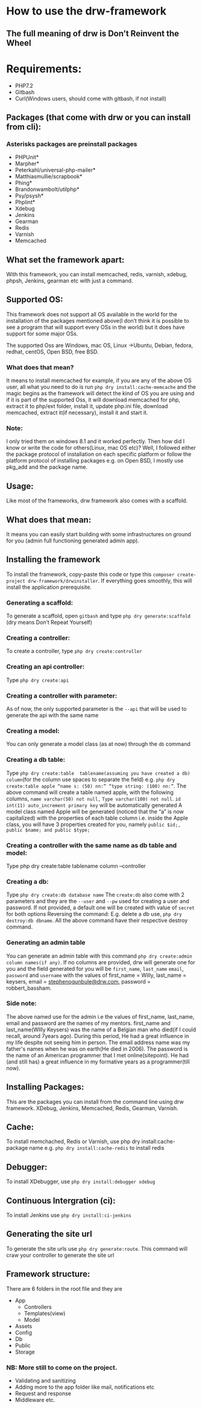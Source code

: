 # How to use the drw-framework
## The full meaning of drw is Don’t Reinvent the Wheel
# Requirements:
*	PHP7.2
*	Gitbash
*	Curl(Windows users, should come with gitbash, if not install)

## Packages (that come with drw or you can install from cli):
### Asterisks packages are preinstall packages 
*	PHPUnit*
*	Marpher*
*	Peterkahl/universal-php-mailer*
*	Matthiasmullie/scrapbook*
*	Phing*
*	Brandonwambolt/utilphp*
*	Psy/psysh*
*	Phplint*
*	Xdebug
*	Jenkins
*	Gearman
*	Redis
*	Varnish
*	Memcached

## What set the framework apart:
With this framework, you can install memcached, redis, varnish, xdebug, phpsh, Jenkins, gearman etc with just a command.
## Supported OS:
This framework does not support all OS available in the world for the installation of the packages mentioned above(I don’t think it is possible to see a program that will support every OSs in the world) but it does have support for some major OSs.

The supported Oss are Windows, mac OS, Linux ->Ubuntu, Debian, fedora, redhat, centOS, Open BSD, free BSD.
### What does that mean?
It means  to install memcached  for example, if you are any of the above OS user, all what you need to do is run `php dry install:cache-memcache` and the magic begins as the framework will detect the kind of OS you are using and if it is part of the supported Oss, it will download memcached for php, extract it to php/ext folder, install it, update php.ini file,  download memcached, extract it(if necessary), install it and start it.
### Note:
I only tried them on windows 8.1 and it worked perfectly. Then how did I know or write the code for others(Linux, mac OS etc)? Well, I followed either the package protocol of installation on each specific platform or follow the platform protocol of installing packages e.g. on Open BSD, I mostly use pkg_add and the package name. 
## Usage:
Like most of the frameworks, drw framework also comes with a scaffold. 
## What does that mean:
It means you can easily start building with some infrastructures on ground for you (admin full functioning generated admin app).
## Installing the framework
To install the framework, copy-paste this code or type this `composer create-project drw-framework/drwinstaller`.
If everything goes smoothly, this will install the application prerequisite.

### Generating a scaffold:
To generate a scaffold, open `gitbash` and type `php dry generate:scaffold `(dry means Don’t Repeat Yourself)
### Creating a controller:
To create a controller, type `php dry create:controller`
### Creating an api controller:
Type `php dry create:api`
### Creating a controller with parameter:
As of now, the only supported parameter is the `--api` that will be used to generate the api with the same name
### Creating a model:
You can only generate a model class (as at now) through the `db` command
### Creating a db table:
Type `php dry create:table  tablename(assuming you have created a db) column`(for the column use spaces to separate the field)
e.g. `php dry create:table apple “name s: (50) nn:” “type string: (100) nn:”`.
The above command will create a table named apple, with the following columns, `name varchar(50) not null,`
`Type varchar(100) not null`. `id int(11) auto_increment primary key` will be automatically generated
A model class named Apple will be generated (noticed that the “a” is now capitalized) with the properties of each table column i.e. inside the Apple class, you will have 3 properties created for you, namely `public $id;, public $name; and public $type;`
### Creating a controller with the same name as db table and model:
Type php dry create:table tablename  column –controller
### Creating a db:
Type `php dry create:db database name`
The `create:db` also come with 2 parameters and they are the `--user` and `--pw` used for creating a user and password. If not provided, a default one will be created with value of `secret` for both options
Reversing the command:
E.g. delete a db use, `php dry destroy:db dbname`.
All the above command have their respective destroy command.
### Generating an admin table
You can generate an admin table with this command `php dry create:admin column names(if any)`. If no columns are provided, drw will generate one for you and the field generated for you will be `first_name`, `last_name` `email`, `password` and `username`  with the values of first_name = Willy, last_name = keysers, email = stephenogunbule@drw.com, password = robbert_bassham.
### Side note:
The above named use for the admin i.e the values of first_name, last_name, email and password are the names of my mentors. first_name and last_name(WIlly Keysers) was the name of a Belgian man who died(if I could recall, around 7years ago). During this period, He had a great influence in my life despite not seeing him in person.
The email address name was my father's names when he was on earth(He died in 2006).
The password is the name of an American programmer that I met online(sitepoint). He had (and still has) a great influence in my formative years as a programmer(till now).
## Installing Packages:
This are the packages you can install from the command line using drw framework. XDebug, Jenkins, Memcached, Redis, Gearman, Varnish.

## Cache:
To install memchached, Redis or Varnish, use php dry install:cache-package name e.g. `php dry install:cache-redis` to install redis
## Debugger:
To install XDebugger, use `php dry install:debugger xdebug`
## Continuous Intergration (ci):
To install Jenkins use `php dry install:ci-jenkins`

## Generating the site url
To generate the site urls use `php dry generate:route`. This command will craw your controller to generate the site url

## Framework structure:
There are 6 folders in the root file and they are
*	App
	* Controllers
	* Templates(view)
	* Model
*	Assets
*	Config
*	Db
*	Public
*	Storage

### NB: More still to come on the project.
* Validating and sanitizing
* Adding more to the app folder like mail, notifications etc
* Request and response
* Middleware etc.
